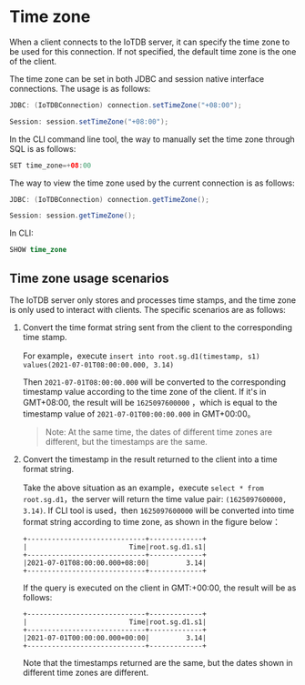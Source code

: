 <!--

    Licensed to the Apache Software Foundation (ASF) under one
    or more contributor license agreements.  See the NOTICE file
    distributed with this work for additional information
    regarding copyright ownership.  The ASF licenses this file
    to you under the Apache License, Version 2.0 (the
    "License"); you may not use this file except in compliance
    with the License.  You may obtain a copy of the License at
    
        http://www.apache.org/licenses/LICENSE-2.0
    
    Unless required by applicable law or agreed to in writing,
    software distributed under the License is distributed on an
    "AS IS" BASIS, WITHOUT WARRANTIES OR CONDITIONS OF ANY
    KIND, either express or implied.  See the License for the
    specific language governing permissions and limitations
    under the License.

-->

# Time zone

When a client connects to the IoTDB server, it can specify the time zone to be used for this connection. If not specified, the default time zone is the one of the client.

The time zone can be set in both JDBC and session native interface connections. The usage is as follows:

```java
JDBC: (IoTDBConnection) connection.setTimeZone("+08:00");

Session: session.setTimeZone("+08:00");
```

In the CLI command line tool, the way to manually set the time zone through SQL is as follows:

```java
SET time_zone=+08:00
```

The way to view the time zone used by the current connection is as follows:

```java
JDBC: (IoTDBConnection) connection.getTimeZone();

Session: session.getTimeZone();
```

In CLI:

```sql
SHOW time_zone
```

## Time zone usage scenarios

The IoTDB server only stores and processes time stamps, and the time zone is only used to interact with clients. The specific scenarios are as follows:

1. Convert the time format string sent from the client to the corresponding time stamp.

   For example，execute `insert into root.sg.d1(timestamp, s1) values(2021-07-01T08:00:00.000, 3.14)`

   Then `2021-07-01T08:00:00.000` will be converted to the corresponding timestamp value according to the time zone of the client. If it's in GMT+08:00,  the result will be `1625097600000` ，which is equal to the timestamp value of  `2021-07-01T00:00:00.000` in GMT+00:00。

   > Note: At the same time, the dates of different time zones are different, but the timestamps are the same.

   

2. Convert the timestamp in the result returned to the client into a time format string.

   Take the above situation as an example，execute `select * from root.sg.d1`，the server will return the time value pair:  `(1625097600000, 3.14)`. If CLI tool is used，then `1625097600000` will be converted into time format string according to time zone, as shown in the figure below：

   ```
   +-----------------------------+-------------+
   |                         Time|root.sg.d1.s1|
   +-----------------------------+-------------+
   |2021-07-01T08:00:00.000+08:00|         3.14|
   +-----------------------------+-------------+
   ```

   If the query is executed on the client in GMT:+00:00, the result will be as follows:

   ```
   +-----------------------------+-------------+
   |                         Time|root.sg.d1.s1|
   +-----------------------------+-------------+
   |2021-07-01T00:00:00.000+00:00|         3.14|
   +-----------------------------+-------------+
   ```

   Note that the timestamps returned are the same, but the dates shown in different time zones are different.
